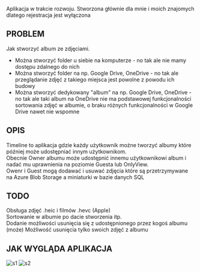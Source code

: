 Aplikacja w trakcie rozwoju. Stworzona głównie dla mnie i moich znajomych dlatego rejestracja jest wyłączona

## PROBLEM
Jak stworzyć album ze zdjęciami.
- Można stworzyć folder u siebie na komputerze - no tak ale nie mamy dostępu zdalnego do nich
- Można stworzyć folder na np. Google Drive, OneDrive - no tak ale przeglądanie zdjęć z takiego miejsca jest powolne z powodu ich budowy
- Można stworzyć dedykowany "album" na np. Google Drive, OneDrive - no tak ale taki album na OneDrive nie ma podstawowej funkcjonalności sortowania zdjęć w albumie, o braku różnych funkcjonalności w Google Drive nawet nie wspomne

## OPIS
Timeline to aplikacja gdzie każdy użytkownik możne tworzyć albumy które później może udostępniać innym użytkownikom.\
Obecnie Owner albumu może udostępnić innemu użytkownikowi album i nadać mu uprawnienia na poziomie Guesta lub OnlyView.\
Owenr i Guest mogą dodawać i usuwać zdjęcia które są przetrzymywane na Azure Blob Storage a miniaturki w bazie danych SQL

## TODO
Obsługa zdjęć .heic i filmów .hevc (Apple)\
Sortowanie w albumie po dacie stworzenia itp.\
Dodanie możliwości usunięcia się z udostępnionego przez kogoś albumu\
(może) Możliwość usunięcia tylko swoich zdjęć z albumu

## JAK WYGLĄDA APLIKACJA
![s1](https://github.com/adaltekos/Timeline/assets/69512624/e485b6df-cf2d-4f4c-859a-017be9d0ec39)
![s2](https://github.com/adaltekos/Timeline/assets/69512624/a6c58145-ad91-4dcb-be29-f27e74ccafb9)
